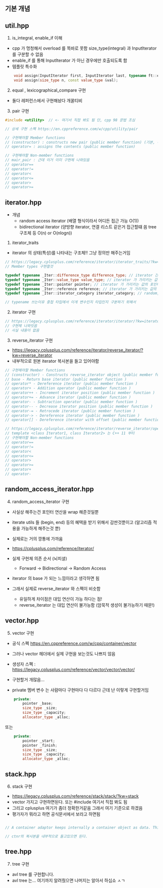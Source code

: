 ## 기본 개념

## util.hpp

1. is_integral, enable_if 이해

- cpp 가 멍청해서 overload 를 똑바로 못함 size_type(integral) 과 InputIterator 를 구분할 수 없음
- enable_if 를 통해 InputIterator 가 아닌 경우에만 호출되도록 함
- 템플릿 특수화

```cpp
    void assign(InputIterator first, InputIterator last, typename ft::enable_if<!ft::is_integral<InputIterator>::value, InputIterator>::type * = nullptr);
    void assign(size_type n, const value_type &val);
```

2. equal , lexicographical_compare 구현

- 둘다 레퍼런스에서 구현해놨다 개꿀티비

3. pair 구현

```cpp
#include <utility>  // <- 여기서 직접 봐도 됨 단, cpp 98 문법 조심

// 상세 구현 스펙 https://en.cppreference.com/w/cpp/utility/pair

// 구현해야할 Member functions
// (constructor) : constructs new pair (public member function) (기본, 복사 생성자 등)
// operator= : assigns the contents (public member function)

// 구현해야할 Non-member functions
// mair_pair : 근데 이거 이미 구현체 나와있음
// operator==
// operator!=
// operator<
// operator<=
// operator>
// operator>=
```

## iterator.hpp

- 개념
  - random access iterator (배열 형식이라서 어디든 접근 가능 O(1))
  - bidirectional iterator (양방향 iterator, 연결 리스트 같은거 접근할떄 씀 tree 구조체 등 O(n) or O(nlogn))

1. iterator_traits

- iterator 의 상태(특성)를 나타내는 구조체!! 그냥 정의만 해주는거임

```cpp
// https://legacy.cplusplus.com/reference/iterator/iterator_traits/?kw=iterator_traits
// Member types 구현할것

typedef typename _Iter::difference_type difference_type; // iterator 간의 거리
typedef typename _Iter::value_type value_type; // iterator 가 가리키는 값의 타입
typedef typename _Iter::pointer pointer; // iterator 가 가리키는 값의 포인터 타입
typedef typename _Iter::reference reference; // iterator 가 가리키는 값의 레퍼런스 타입
typedef typename _Iter::iterator_category iterator_category; // random, bidirectional 구분

// typename 쓰는이유 중첩 타입에서 이게 변수인지 타입인지 구분하기 위해서
```

2. iterator 구현

```cpp
// https://legacy.cplusplus.com/reference/iterator/iterator/?kw=iterator
// 구현체 나와잇음
// 사실 내용이 없음
```

3. reverse_iterator 구현

- https://legacy.cplusplus.com/reference/iterator/reverse_iterator/?kw=reverse_iterator
- 내부적으로 원본 iterator 복사본을 들고 있어야함

```cpp
// 구현해야할 Member functions
// (constructor) - Constructs reverse_iterator object (public member function )
// base - Return base iterator (public member function )
// operator* - Dereference iterator (public member function )
// operator+ - Addition operator (public member function )
// operator++ - Increment iterator position (public member function )
// operator+= - Advance iterator (public member function )
// operator- - Subtraction operator (public member function )
// operator-- - Decrease iterator position (public member function )
// operator-= - Retrocede iterator (public member function )
// operator-> - Dereference iterator (public member function )
// operator[] - Dereference iterator with offset (public member function )

// https://legacy.cplusplus.com/reference/iterator/reverse_iterator/operators/
// template <class Iterator1, class Iterator2> 는 C++ 11 부터
// 구현해야할 Non-member functions
// operator==
// operator!=
// operator<
// operator<=
// operator>
// operator>=
// operator+
// operator-
```

## random_access_iterator.hpp

4. random_access_iterator 구현

- 사실상 해주는건 포인터 연산을 wrap 해준것일뿐
- iterate utils 들 (begin, end) 등의 혜택을 받기 위해서 감싼것뿐이고 (알고리즘 적용을 가능하게 해주는것 뿐)
- 실제로는 거의 깡통에 가까움

- https://cplusplus.com/reference/iterator/
- 실제 구현체 의존 순서 (뇌피셜)

  - Forward -> Bidirectional -> Random Access

- iterator 의 base 가 되는 느낌이라고 생각하면 됨
- 그래서 실제로 reverse_iterator 와 스펙이 비슷함
  - 유일하게 차이점은 대입 연산이 가능 하다는 점!
  - reverse_iterator 는 대입 연산이 불가능함 (암묵적 생성이 불가능하기 때문!)

## vector.hpp

5. vector 구현

- 공식 스펙 https://en.cppreference.com/w/cpp/container/vector
- 그러나 vector 헤더에서 실제 구현을 보는것도 나쁘지 않음

- 생성자 스펙 : https://legacy.cplusplus.com/reference/vector/vector/vector/
- 구현할거 개많음...

- private 멤버 변수 는 사람마다 구현마다 다 다르다 근데 난 이렇게 구현할거임

```cpp
    private:
        pointer _base;
        size_type _size;
        size_type _capacity;
        allocator_type _alloc;
```

또는

```cpp
    private:
        pointer _start;
        pointer _finish;
        size_type _size;
        size_type _capacity;
        allocator_type _alloc;
```

## stack.hpp

6. stack 구현

- https://legacy.cplusplus.com/reference/stack/stack/?kw=stack
- vector 가지고 구현하면된다. 또는 #include <stack> 여기서 직접 봐도 됨
- 그리고 cplusplus 여기가 좀더 정확한거같음 그래서 여기 기준으로 하겠음
- 평가자가 뭐라고 하면 공식문서에서 보라고 하면됨

```cpp

// A container adaptor keeps internally a container object as data. This container object is a copy of the ctnr argument passed to the constructor, if any, otherwise it is an empty container.

// ctnr의 복사본을 내부적으로 들고있으면 된다.

```

## tree.hpp

7. tree 구현

- avl tree 를 구현합니다.
- avl tree 는... 여기까지 알려줬으면 나머지는 알아서 하십쇼 ㅅㄱ

